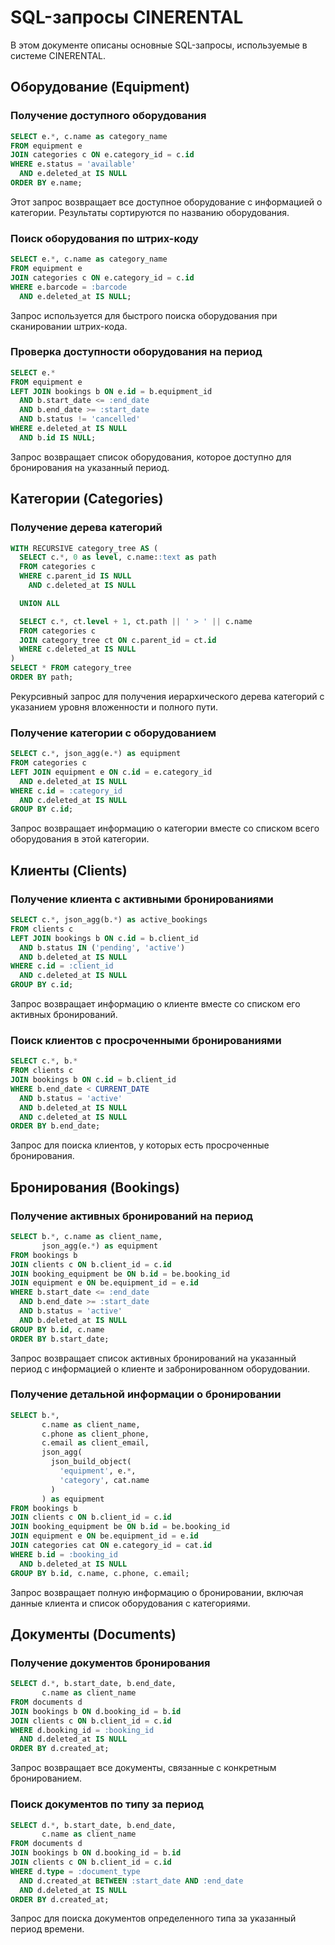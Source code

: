 # SQL-запросы CINERENTAL

В этом документе описаны основные SQL-запросы, используемые в системе CINERENTAL.

## Оборудование (Equipment)

### Получение доступного оборудования
```sql
SELECT e.*, c.name as category_name
FROM equipment e
JOIN categories c ON e.category_id = c.id
WHERE e.status = 'available'
  AND e.deleted_at IS NULL
ORDER BY e.name;
```
Этот запрос возвращает все доступное оборудование с информацией о категории. Результаты сортируются по названию оборудования.

### Поиск оборудования по штрих-коду
```sql
SELECT e.*, c.name as category_name
FROM equipment e
JOIN categories c ON e.category_id = c.id
WHERE e.barcode = :barcode
  AND e.deleted_at IS NULL;
```
Запрос используется для быстрого поиска оборудования при сканировании штрих-кода.

### Проверка доступности оборудования на период
```sql
SELECT e.*
FROM equipment e
LEFT JOIN bookings b ON e.id = b.equipment_id
  AND b.start_date <= :end_date
  AND b.end_date >= :start_date
  AND b.status != 'cancelled'
WHERE e.deleted_at IS NULL
  AND b.id IS NULL;
```
Запрос возвращает список оборудования, которое доступно для бронирования на указанный период.

## Категории (Categories)

### Получение дерева категорий
```sql
WITH RECURSIVE category_tree AS (
  SELECT c.*, 0 as level, c.name::text as path
  FROM categories c
  WHERE c.parent_id IS NULL
    AND c.deleted_at IS NULL

  UNION ALL

  SELECT c.*, ct.level + 1, ct.path || ' > ' || c.name
  FROM categories c
  JOIN category_tree ct ON c.parent_id = ct.id
  WHERE c.deleted_at IS NULL
)
SELECT * FROM category_tree
ORDER BY path;
```
Рекурсивный запрос для получения иерархического дерева категорий с указанием уровня вложенности и полного пути.

### Получение категории с оборудованием
```sql
SELECT c.*, json_agg(e.*) as equipment
FROM categories c
LEFT JOIN equipment e ON c.id = e.category_id
  AND e.deleted_at IS NULL
WHERE c.id = :category_id
  AND c.deleted_at IS NULL
GROUP BY c.id;
```
Запрос возвращает информацию о категории вместе со списком всего оборудования в этой категории.

## Клиенты (Clients)

### Получение клиента с активными бронированиями
```sql
SELECT c.*, json_agg(b.*) as active_bookings
FROM clients c
LEFT JOIN bookings b ON c.id = b.client_id
  AND b.status IN ('pending', 'active')
  AND b.deleted_at IS NULL
WHERE c.id = :client_id
  AND c.deleted_at IS NULL
GROUP BY c.id;
```
Запрос возвращает информацию о клиенте вместе со списком его активных бронирований.

### Поиск клиентов с просроченными бронированиями
```sql
SELECT c.*, b.*
FROM clients c
JOIN bookings b ON c.id = b.client_id
WHERE b.end_date < CURRENT_DATE
  AND b.status = 'active'
  AND b.deleted_at IS NULL
  AND c.deleted_at IS NULL
ORDER BY b.end_date;
```
Запрос для поиска клиентов, у которых есть просроченные бронирования.

## Бронирования (Bookings)

### Получение активных бронирований на период
```sql
SELECT b.*, c.name as client_name,
       json_agg(e.*) as equipment
FROM bookings b
JOIN clients c ON b.client_id = c.id
JOIN booking_equipment be ON b.id = be.booking_id
JOIN equipment e ON be.equipment_id = e.id
WHERE b.start_date <= :end_date
  AND b.end_date >= :start_date
  AND b.status = 'active'
  AND b.deleted_at IS NULL
GROUP BY b.id, c.name
ORDER BY b.start_date;
```
Запрос возвращает список активных бронирований на указанный период с информацией о клиенте и забронированном оборудовании.

### Получение детальной информации о бронировании
```sql
SELECT b.*,
       c.name as client_name,
       c.phone as client_phone,
       c.email as client_email,
       json_agg(
         json_build_object(
           'equipment', e.*,
           'category', cat.name
         )
       ) as equipment
FROM bookings b
JOIN clients c ON b.client_id = c.id
JOIN booking_equipment be ON b.id = be.booking_id
JOIN equipment e ON be.equipment_id = e.id
JOIN categories cat ON e.category_id = cat.id
WHERE b.id = :booking_id
  AND b.deleted_at IS NULL
GROUP BY b.id, c.name, c.phone, c.email;
```
Запрос возвращает полную информацию о бронировании, включая данные клиента и список оборудования с категориями.

## Документы (Documents)

### Получение документов бронирования
```sql
SELECT d.*, b.start_date, b.end_date,
       c.name as client_name
FROM documents d
JOIN bookings b ON d.booking_id = b.id
JOIN clients c ON b.client_id = c.id
WHERE d.booking_id = :booking_id
  AND d.deleted_at IS NULL
ORDER BY d.created_at;
```
Запрос возвращает все документы, связанные с конкретным бронированием.

### Поиск документов по типу за период
```sql
SELECT d.*, b.start_date, b.end_date,
       c.name as client_name
FROM documents d
JOIN bookings b ON d.booking_id = b.id
JOIN clients c ON b.client_id = c.id
WHERE d.type = :document_type
  AND d.created_at BETWEEN :start_date AND :end_date
  AND d.deleted_at IS NULL
ORDER BY d.created_at;
```
Запрос для поиска документов определенного типа за указанный период времени.
